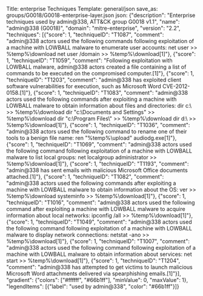 Title: enterprise Techniques
Template: general/json
save_as: groups/G0018/G0018-enterprise-layer.json
json: {"description": "Enterprise techniques used by admin@338, ATT&CK group G0018 v1.1", "name": "admin@338 (G0018)", "domain": "mitre-enterprise", "version": "2.2", "techniques": [{"score": 1, "techniqueID": "T1087", "comment": "admin@338 actors used the following commands following exploitation of a machine with LOWBALL malware to enumerate user accounts: net user &gt;&gt; %temp%\\download net user /domain &gt;&gt; %temp%\\download[1]"}, {"score": 1, "techniqueID": "T1059", "comment": "Following exploitation with LOWBALL malware, admin@338 actors created a file containing a list of commands to be executed on the compromised computer.[1]"}, {"score": 1, "techniqueID": "T1203", "comment": "admin@338 has exploited client software vulnerabilities for execution, such as Microsoft Word CVE-2012-0158.[1]"}, {"score": 1, "techniqueID": "T1083", "comment": "admin@338 actors used the following commands after exploiting a machine with LOWBALL malware to obtain information about files and directories: dir c:\\ &gt;&gt; %temp%\\download dir \"c:\\Documents and Settings\" &gt;&gt; %temp%\\download dir \"c:\\Program Files\\\" &gt;&gt; %temp%\\download dir d:\\ &gt;&gt; %temp%\\download[1]"}, {"score": 1, "techniqueID": "T1036", "comment": "admin@338 actors used the following command to rename one of their tools to a benign file name: ren \"%temp%\\upload\" audiodg.exe[1]"}, {"score": 1, "techniqueID": "T1069", "comment": "admin@338 actors used the following command following exploitation of a machine with LOWBALL malware to list local groups: net localgroup administrator &gt;&gt; %temp%\\download[1]"}, {"score": 1, "techniqueID": "T1193", "comment": "admin@338 has sent emails with malicious Microsoft Office documents attached.[1]"}, {"score": 1, "techniqueID": "T1082", "comment": "admin@338 actors used the following commands after exploiting a machine with LOWBALL malware to obtain information about the OS: ver &gt;&gt; %temp%\\download systeminfo &gt;&gt; %temp%\\download[1]"}, {"score": 1, "techniqueID": "T1016", "comment": "admin@338 actors used the following command after exploiting a machine with LOWBALL malware to acquire information about local networks: ipconfig /all &gt;&gt; %temp%\\download[1]"}, {"score": 1, "techniqueID": "T1049", "comment": "admin@338 actors used the following command following exploitation of a machine with LOWBALL malware to display network connections: netstat -ano &gt;&gt; %temp%\\download[1]"}, {"score": 1, "techniqueID": "T1007", "comment": "admin@338 actors used the following command following exploitation of a machine with LOWBALL malware to obtain information about services: net start &gt;&gt; %temp%\\download[1]"}, {"score": 1, "techniqueID": "T1204", "comment": "admin@338 has attempted to get victims to launch malicious Microsoft Word attachments delivered via spearphishing emails.[1]"}], "gradient": {"colors": ["#ffffff", "#66b1ff"], "minValue": 0, "maxValue": 1}, "legendItems": [{"label": "used by admin@338", "color": "#66b1ff"}]}